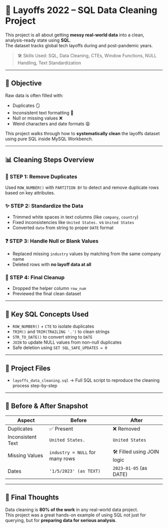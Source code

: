 # 🧼 Layoffs 2022 – SQL Data Cleaning Project

This project is all about getting **messy real-world data** into a clean, analysis-ready state using **SQL**.  
The dataset tracks global tech layoffs during and post-pandemic years.

> 🛠️ Skills Used: SQL, Data Cleaning, CTEs, Window Functions, NULL Handling, Text Standardization

---

## 🚀 Objective

Raw data is often filled with:
- Duplicates 🪞
- Inconsistent text formatting 🧾
- Null or missing values ❌
- Weird characters and date formats 😩

This project walks through how to **systematically clean** the layoffs dataset using pure SQL inside MySQL Workbench.

---

## 📊 Cleaning Steps Overview

### 🔁 STEP 1: Remove Duplicates
Used `ROW_NUMBER()` with `PARTITION BY` to detect and remove duplicate rows based on key attributes.

### ✨ STEP 2: Standardize the Data
- Trimmed white spaces in text columns (like `company`, `country`)
- Fixed inconsistencies like `United States.` vs `United States`
- Converted `date` from string to proper `DATE` format

### ❓ STEP 3: Handle Null or Blank Values
- Replaced missing `industry` values by matching from the same company name
- Deleted rows with **no layoff data at all**

### 🧹 STEP 4: Final Cleanup
- Dropped the helper column `row_num`
- Previewed the final clean dataset

---

## 🧾 Key SQL Concepts Used

- `ROW_NUMBER()` + `CTE` to isolate duplicates
- `TRIM()` and `TRIM(TRAILING '.')` to clean strings
- `STR_TO_DATE()` to convert string to `DATE`
- `JOIN` to update NULL values from non-null duplicates
- Safe deletion using `SET SQL_SAFE_UPDATES = 0`

---

## 📂 Project Files

- `layoffs_data_cleaning.sql` → Full SQL script to reproduce the cleaning process step-by-step

---

## 📌 Before & After Snapshot

| Aspect            | Before                           | After                           |
|-------------------|-----------------------------------|----------------------------------|
| Duplicates        | ✅ Present                        | ❌ Removed                       |
| Inconsistent Text | `United States.`                 | `United States`                 |
| Missing Values    | `industry = NULL` for many rows  | 🛠 Filled using JOIN logic       |
| Dates             | `'1/5/2023' (as TEXT)`           | `2023-01-05` (as DATE)          |

---

## 🧠 Final Thoughts

Data cleaning is **80% of the work** in any real-world data project.  
This project was a great hands-on example of using SQL not just for querying, but for **preparing data for serious analysis**.



